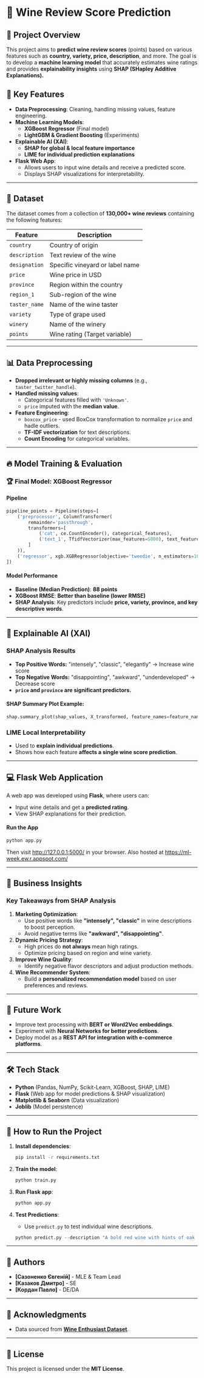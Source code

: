 # 🍷 Wine Review Score Prediction

## 📌 Project Overview

This project aims to **predict wine review scores** (points) based on various features such as **country, variety, price, description**, and more. The goal is to develop a **machine learning model** that accurately estimates wine ratings and provides **explainability insights** using **SHAP (SHapley Additive Explanations).**

## 🚀 Key Features

- **Data Preprocessing**: Cleaning, handling missing values, feature engineering.
- **Machine Learning Models**:
    - **XGBoost Regressor** (Final model)
    - **LightGBM & Gradient Boosting** (Experiments)
- **Explainable AI (XAI)**:
    - **SHAP for global & local feature importance**
    - **LIME for individual prediction explanations**
- **Flask Web App**:
    - Allows users to input wine details and receive a predicted score.
    - Displays SHAP visualizations for interpretability.

---

## 📂 Dataset

The dataset comes from a collection of **130,000+ wine reviews** containing the following features:

|Feature|Description|
|---|---|
|`country`|Country of origin|
|`description`|Text review of the wine|
|`designation`|Specific vineyard or label name|
|`price`|Wine price in USD|
|`province`|Region within the country|
|`region_1`|Sub-region of the wine|
|`taster_name`|Name of the wine taster|
|`variety`|Type of grape used|
|`winery`|Name of the winery|
|`points`|Wine rating (Target variable)|

---

## 📊 Data Preprocessing

- **Dropped irrelevant or highly missing columns** (e.g., `taster_twitter_handle`).
- **Handled missing values**:
    - Categorical features filled with `'Unknown'`.
    - `price` imputed with the **median value**.
- **Feature Engineering**:
    - `boxcox_price` - used BoxCox transformation to normalize `price` and hadle outliers.
    - **TF-IDF vectorization** for text descriptions.
    - **Count Encoding** for categorical variables.

---

## 🔥 Model Training & Evaluation

### **🏆 Final Model: XGBoost Regressor**

#### **Pipeline**

```python
pipeline_points = Pipeline(steps=[
    ('preprocessor', ColumnTransformer(
        remainder='passthrough',
        transformers=[
            ('cat', ce.CountEncoder(), categorical_features),
            ('text_1', TfidfVectorizer(max_features=5000), text_features)
        ]
    )),
    ('regressor', xgb.XGBRegressor(objective='tweedie', n_estimators=100, random_state=42))
])
```

#### **Model Performance**

- **Baseline (Median Prediction)**: **88 points**
- **XGBoost RMSE**: **Better than baseline (lower RMSE)**
- **SHAP Analysis**: Key predictors include **price, variety, province, and key descriptive words**.

---

## 🤖 Explainable AI (XAI)

### **SHAP Analysis Results**

- **Top Positive Words:** "intensely", "classic", "elegantly" → Increase wine score
- **Top Negative Words:** "disappointing", "awkward", "underdeveloped" → Decrease score
- **`price` and `province` are significant predictors.**

#### **SHAP Summary Plot Example:**

```python
shap.summary_plot(shap_values, X_transformed, feature_names=feature_names)
```

### **LIME Local Interpretability**

- Used to **explain individual predictions**.
- Shows how each feature **affects a single wine score prediction**.

---

## 💻 Flask Web Application

A web app was developed using **Flask**, where users can:

- Input wine details and get a **predicted rating**.
- View SHAP explanations for their prediction.

#### **Run the App**

```bash
python app.py
```

Then visit http://127.0.0.1:5000/ in your browser. Also hosted at https://ml-week.ew.r.appspot.com/

---

## 📌 Business Insights

### **Key Takeaways from SHAP Analysis**

1. **Marketing Optimization**:
    - Use positive words like **"intensely", "classic"** in wine descriptions to boost perception.
    - Avoid negative terms like **"awkward", "disappointing"**.
2. **Dynamic Pricing Strategy**:
    - High prices do **not always** mean high ratings.
    - Optimize pricing based on region and wine variety.
3. **Improve Wine Quality**:
    - Identify negative flavor descriptors and adjust production methods.
4. **Wine Recommender System**:
    - Build a **personalized recommendation model** based on user preferences and reviews.

---

## 📜 Future Work

- Improve text processing with **BERT or Word2Vec embeddings**.
- Experiment with **Neural Networks for better predictions**.
- Deploy model as a **REST API for integration with e-commerce platforms**.

---

## 🛠 Tech Stack

- **Python** (Pandas, NumPy, Scikit-Learn, XGBoost, SHAP, LIME)
- **Flask** (Web app for model predictions & SHAP visualization)
- **Matplotlib & Seaborn** (Data visualization)
- **Joblib** (Model persistence)

---

## 🎯 How to Run the Project

1. **Install dependencies**:
    
    ```bash
    pip install -r requirements.txt
    ```
    
2. **Train the model**:
    
    ```python
    python train.py
    ```
    
3. **Run Flask app**:
    
    ```bash
    python app.py
    ```
    
4. **Test Predictions**:
    
    - Use `predict.py` to test individual wine descriptions.
    
    ```python
    python predict.py --description "A bold red wine with hints of oak and spice"
    ```
    

---

## 📄 Authors

- **[Сазоненко Євгеній]** - MLE & Team Lead
- **[Казаков Дмитро]** - SE
- **[Кордан Павло]** - DE/DA

---

## 📌 Acknowledgments

- Data sourced from **[Wine Enthusiast Dataset](https://www.kaggle.com/datasets/zynicide/wine-reviews/data)**.

---

## 📜 License

This project is licensed under the **MIT License**.
